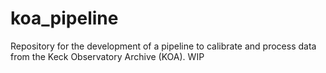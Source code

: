 # koa_pipeline
Repository for the development of a pipeline to calibrate and process data from the Keck Observatory Archive (KOA). WIP
